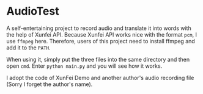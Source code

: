 # AudioTest

A self-entertaining project to record audio and translate it into words with the help of Xunfei API. Because Xunfei API works nice with the format `pcm`, I use `ffmpeg` here. Therefore, users of this project need to install ffmpeg and add it to the `PATH`.

When using it, simply put the three files into the same directory and then open `cmd`. Enter `python main.py` and you will see how it works.

I adopt the code of XunFei Demo and another author's audio recording file (Sorry I forget the author's name).
